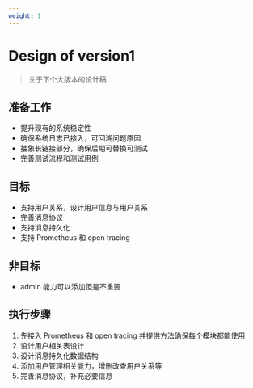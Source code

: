 ```yaml
---
weight: 1
---
```


# Design of version1

> 关于下个大版本的设计稿

## 准备工作

- 提升现有的系统稳定性
- 确保系统日志已接入，可回溯问题原因
- 抽象长链接部分，确保后期可替换可测试
- 完善测试流程和测试用例

## 目标

- 支持用户关系，设计用户信息与用户关系
- 完善消息协议
- 支持消息持久化
- 支持 Prometheus 和 open tracing

## 非目标

- admin 能力可以添加但是不重要

## 执行步骤

1. 先接入 Prometheus 和 open tracing 并提供方法确保每个模块都能使用
2. 设计用户相关表设计
3. 设计消息持久化数据结构
4. 添加用户管理相关能力，增删改查用户关系等
5. 完善消息协议，补充必要信息
